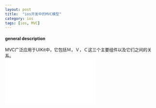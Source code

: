 ```yaml
---
layout: post
title:  "ios开发中的MVC模型"
category: ios
tags: [ios, MVC]
---
```


#### general description  
MVC广泛应用于UIKit中，它包括Ｍ，Ｖ，Ｃ这三个主要组件以及它们之间的关系。  
![](/image/mvc_general_description.md)  
